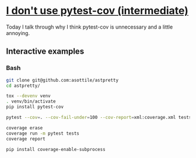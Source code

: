# [I don't use pytest-cov (intermediate)](https://youtu.be/sPgvHGkmd0U)

Today I talk through why I think pytest-cov is unnecessary and a little annoying.

## Interactive examples

### Bash

```bash
git clone git@github.com:asottile/astpretty
cd astpretty/

tox --devenv venv
. venv/bin/activate
pip install pytest-cov

pytest --cov=. --cov-fail-under=100 --cov-report=xml:coverage.xml tests

coverage erase
coverage run -m pytest tests
coverage report

pip install coverage-enable-subprocess
```

